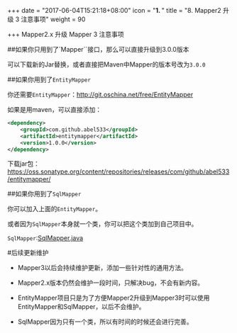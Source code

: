 +++
date = "2017-06-04T15:21:18+08:00"
icon = "<b>1. </b>"
title = "8. Mapper2 升级 3 注意事项"
weight = 90

+++
Mapper2.x 升级 Mapper 3 注意事项

##如果你只用到了`Mapper<T>``接口，那么可以直接升级到3.0.0版本

可以下载新的Jar替换，或者直接把Maven中Mapper的版本号改为`3.0.0`

##如果你用到了`EntityMapper`

你还需要`EntityMapper`：http://git.oschina.net/free/EntityMapper

如果是用maven，可以直接添加：

```xml
<dependency>
    <groupId>com.github.abel533</groupId>
    <artifactId>entitymapper</artifactId>
    <version>1.0.0</version>
</dependency>
```

下载jar包：https://oss.sonatype.org/content/repositories/releases/com/github/abel533/entitymapper/

##如果你用到了`SqlMapper`

你可以加入上面的`EntityMapper`。

或者因为`SqlMapper`本身就一个类，你可以把这个类加到自己项目中。

`SqlMapper`:[SqlMapper.java](http://git.oschina.net/free/EntityMapper/blob/master/src/main/java/com/github/abel533/sql/SqlMapper.java?dir=0&filepath=src%2Fmain%2Fjava%2Fcom%2Fgithub%2Fabel533%2Fsql%2FSqlMapper.java&oid=522385417e49282a7036b6544cb83f4405b8d7f3&sha=c1425e7e157425f32daffbfd97fe576343ff6f1a)

#后续更新维护

- Mapper3以后会持续维护更新，添加一些针对性的通用方法。

- Mapper2.x版本仍然会维护一段时间，只解决bug，不会有新内容。

- EntityMapper项目只是为了方便Mapper2升级到Mapper3时可以使用EntityMapper和SqlMapper，以后不会维护。

- SqlMapper因为只有一个类，所以有时间的时候还会进行完善。
